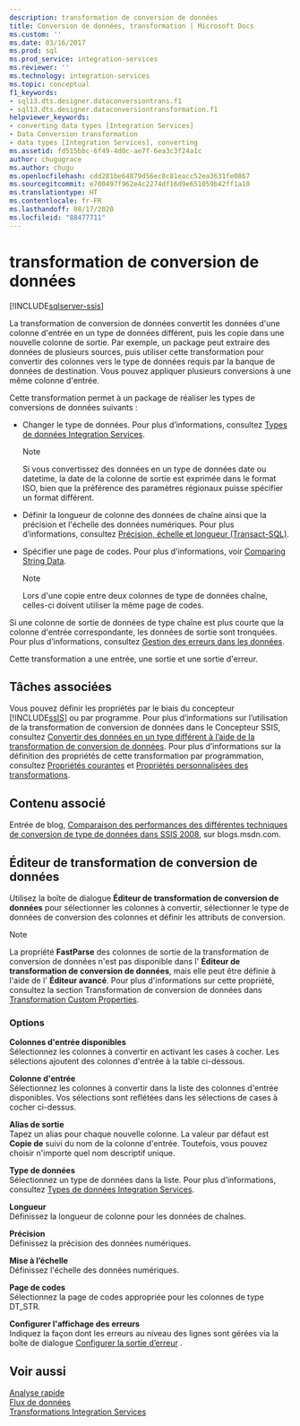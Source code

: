```yaml
---
description: transformation de conversion de données
title: Conversion de données, transformation | Microsoft Docs
ms.custom: ''
ms.date: 03/16/2017
ms.prod: sql
ms.prod_service: integration-services
ms.reviewer: ''
ms.technology: integration-services
ms.topic: conceptual
f1_keywords:
- sql13.dts.designer.dataconversiontrans.f1
- sql13.dts.designer.dataconversiontransformation.f1
helpviewer_keywords:
- converting data types [Integration Services]
- Data Conversion transformation
- data types [Integration Services], converting
ms.assetid: fd515bbc-6f49-4d0c-ae7f-6ea3c3f24a1c
author: chugugrace
ms.author: chugu
ms.openlocfilehash: cdd281be64879d56ec8c81eacc52ea3631fe0867
ms.sourcegitcommit: e700497f962e4c2274df16d9e651059b42ff1a10
ms.translationtype: HT
ms.contentlocale: fr-FR
ms.lasthandoff: 08/17/2020
ms.locfileid: "88477711"
---
```

# <a name="data-conversion-transformation"></a>transformation de conversion de données

[!INCLUDE[sqlserver-ssis](../../../includes/applies-to-version/sqlserver-ssis.md)]


  La transformation de conversion de données convertit les données d'une colonne d'entrée en un type de données différent, puis les copie dans une nouvelle colonne de sortie. Par exemple, un package peut extraire des données de plusieurs sources, puis utiliser cette transformation pour convertir des colonnes vers le type de données requis par la banque de données de destination. Vous pouvez appliquer plusieurs conversions à une même colonne d'entrée.  
  
 Cette transformation permet à un package de réaliser les types de conversions de données suivants :  
  
-   Changer le type de données. Pour plus d’informations, consultez [Types de données Integration Services](../../../integration-services/data-flow/integration-services-data-types.md).  
  
    > [!NOTE]  
    >  Si vous convertissez des données en un type de données date ou datetime, la date de la colonne de sortie est exprimée dans le format ISO, bien que la préférence des paramètres régionaux puisse spécifier un format différent.  
  
-   Définir la longueur de colonne des données de chaîne ainsi que la précision et l'échelle des données numériques. Pour plus d’informations, consultez [Précision, échelle et longueur &#40;Transact-SQL&#41;](../../../t-sql/data-types/precision-scale-and-length-transact-sql.md).  
  
-   Spécifier une page de codes. Pour plus d'informations, voir [Comparing String Data](../../../integration-services/data-flow/comparing-string-data.md).  
  
    > [!NOTE]  
    >  Lors d'une copie entre deux colonnes de type de données chaîne, celles-ci doivent utiliser la même page de codes.  
  
 Si une colonne de sortie de données de type chaîne est plus courte que la colonne d'entrée correspondante, les données de sortie sont tronquées. Pour plus d’informations, consultez [Gestion des erreurs dans les données](../../../integration-services/data-flow/error-handling-in-data.md).  
  
 Cette transformation a une entrée, une sortie et une sortie d'erreur.  
  
## <a name="related-tasks"></a>Tâches associées  
 Vous pouvez définir les propriétés par le biais du concepteur [!INCLUDE[ssIS](../../../includes/ssis-md.md)] ou par programme. Pour plus d’informations sur l’utilisation de la transformation de conversion de données dans le Concepteur SSIS, consultez [Convertir des données en un type différent à l’aide de la transformation de conversion de données](../../../integration-services/data-flow/transformations/convert-data-type-by-using-data-conversion-transformation.md). Pour plus d’informations sur la définition des propriétés de cette transformation par programmation, consultez [Propriétés courantes](https://msdn.microsoft.com/library/51973502-5cc6-4125-9fce-e60fa1b7b796) et [Propriétés personnalisées des transformations](../../../integration-services/data-flow/transformations/transformation-custom-properties.md).  
  
## <a name="related-content"></a>Contenu associé  
 Entrée de blog, [Comparaison des performances des différentes techniques de conversion de type de données dans SSIS 2008](https://techcommunity.microsoft.com/t5/datacat/performance-comparison-between-data-type-conversion-techniques/ba-p/305035), sur blogs.msdn.com.  
  
## <a name="data-conversion-transformation-editor"></a>Éditeur de transformation de conversion de données
  Utilisez la boîte de dialogue **Éditeur de transformation de conversion de données** pour sélectionner les colonnes à convertir, sélectionner le type de données de conversion des colonnes et définir les attributs de conversion.  
  
> [!NOTE]  
>  La propriété **FastParse** des colonnes de sortie de la transformation de conversion de données n'est pas disponible dans l' **Éditeur de transformation de conversion de données**, mais elle peut être définie à l'aide de l' **Éditeur avancé**. Pour plus d'informations sur cette propriété, consultez la section Transformation de conversion de données dans [Transformation Custom Properties](../../../integration-services/data-flow/transformations/transformation-custom-properties.md).  
  
### <a name="options"></a>Options  
 **Colonnes d'entrée disponibles**  
 Sélectionnez les colonnes à convertir en activant les cases à cocher. Les sélections ajoutent des colonnes d'entrée à la table ci-dessous.  
  
 **Colonne d'entrée**  
 Sélectionnez les colonnes à convertir dans la liste des colonnes d'entrée disponibles. Vos sélections sont reflétées dans les sélections de cases à cocher ci-dessus.  
  
 **Alias de sortie**  
 Tapez un alias pour chaque nouvelle colonne. La valeur par défaut est **Copie de** suivi du nom de la colonne d'entrée. Toutefois, vous pouvez choisir n'importe quel nom descriptif unique.  
  
 **Type de données**  
 Sélectionnez un type de données dans la liste. Pour plus d’informations, consultez [Types de données Integration Services](../../../integration-services/data-flow/integration-services-data-types.md).  
  
 **Longueur**  
 Définissez la longueur de colonne pour les données de chaînes.  
  
 **Précision**  
 Définissez la précision des données numériques.  
  
 **Mise à l’échelle**  
 Définissez l'échelle des données numériques.  
  
 **Page de codes**  
 Sélectionnez la page de codes appropriée pour les colonnes de type DT_STR.  
  
 **Configurer l'affichage des erreurs**  
 Indiquez la façon dont les erreurs au niveau des lignes sont gérées via la boîte de dialogue [Configurer la sortie d’erreur](https://msdn.microsoft.com/library/5f8da390-fab5-44f8-b268-d8fa313ce4b9) .  
  
## <a name="see-also"></a>Voir aussi  
 [Analyse rapide](https://msdn.microsoft.com/library/6688707d-3c5b-404e-aa2f-e13092ac8d95)   
 [Flux de données](../../../integration-services/data-flow/data-flow.md)   
 [Transformations Integration Services](../../../integration-services/data-flow/transformations/integration-services-transformations.md)  
  
  
